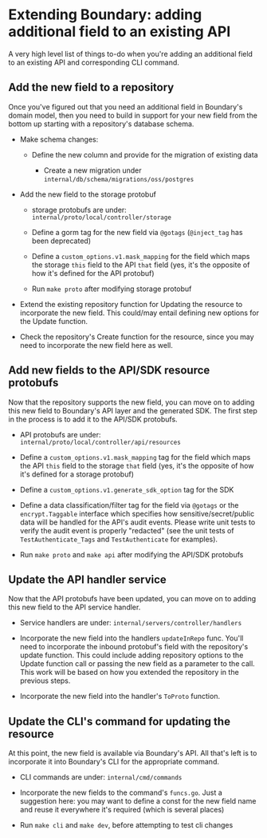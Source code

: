 # Extending Boundary: adding additional field to an existing API

A very high level list of things to-do when you're adding an additional field to an existing API and corresponding CLI command.

## Add the new field to a repository
Once you've figured out that you need an additional field in Boundary's domain model, then you need to build in support for your new field from the bottom up starting with a repository's database schema.

* Make schema changes:
  * Define the new column and provide for the migration of existing data
  
    * Create a new migration under `internal/db/schema/migrations/oss/postgres`

* Add the new field to the storage protobuf 
  * storage protobufs are under: `internal/proto/local/controller/storage`

  * Define a gorm tag for the new field via `@gotags` (`@inject_tag` has been deprecated)

  * Define a `custom_options.v1.mask_mapping` for the field which maps the storage `this` field to the API `that` field (yes, it's the opposite of how it's defined for the API protobuf)

  * Run `make proto` after modifying storage protobuf

* Extend the existing repository function for Updating the resource to incorporate the new field. This could/may entail defining new options for the Update function.
  
* Check the repository's Create function for the resource, since you may need to incorporate the new field here as well.

## Add new fields to the API/SDK resource protobufs
Now that the repository supports the new field, you can move on to adding this new field to Boundary's API layer and the generated SDK.  The first step in the process is to add it to the API/SDK protobufs.

* API protobufs are under: `internal/proto/local/controller/api/resources`
  
* Define a `custom_options.v1.mask_mapping` tag for the field which maps the API `this` field to the storage `that` field (yes, it's the opposite of how it's defined for a storage protobuf)

* Define a `custom_options.v1.generate_sdk_option` tag for the SDK

* Define a data classification/filter tag for the field via `@gotags` or the
  `encrypt.Taggable` interface which specifies how sensitive/secret/public data
  will be handled for the API's audit events.  Please write unit tests to verify
  the audit event is properly "redacted" (see the unit tests of
  `TestAuthenticate_Tags` and `TestAuthenticate` for examples).

* Run `make proto` and `make api` after modifying the API/SDK protobufs 

## Update the API handler service 
Now that the API protobufs have been updated, you can move on to adding this new field to the API service handler.

* Service handlers are under: `internal/servers/controller/handlers`

* Incorporate the new field into the handlers `updateInRepo` func.   You'll need to incorporate the inbound protobuf's field with the repository's update function.  This could include adding repository options to the Update function call or passing the new field as a parameter to the call.  This work will be based on how you extended the repository in the previous steps.

* Incorporate the new field into the handler's `ToProto` function.
  
## Update the CLI's command for updating the resource 

At this point, the new field is available via Boundary's API.  All that's left is to incorporate it into Boundary's CLI for the appropriate command.

* CLI commands are under: `internal/cmd/commands`

* Incorporate the new fields to the command's `funcs.go`.  Just a suggestion here: you may want to define a const for the new field name and reuse it everywhere it's required (which is several places)

* Run `make cli` and `make dev`, before attempting to test cli changes





